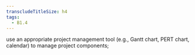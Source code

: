 ```yaml
---
transcludeTitleSize: h4
tags:
  - B1.4
---
```

use an appropriate project management tool (e.g., Gantt chart, PERT chart, calendar) to manage project components;